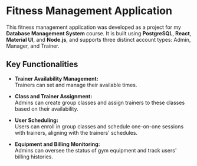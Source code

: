 # Fitness Management Application

This fitness management application was developed as a project for my **Database Management System** course. It is built using **PostgreSQL**, **React**, **Material UI**, and **Node.js**, and supports three distinct account types: Admin, Manager, and Trainer.

## Key Functionalities

- **Trainer Availability Management:**  
  Trainers can set and manage their available times.

- **Class and Trainer Assignment:**  
  Admins can create group classes and assign trainers to these classes based on their availability.

- **User Scheduling:**  
  Users can enroll in group classes and schedule one-on-one sessions with trainers, aligning with the trainers' schedules.

- **Equipment and Billing Monitoring:**  
  Admins can oversee the status of gym equipment and track users' billing histories.

